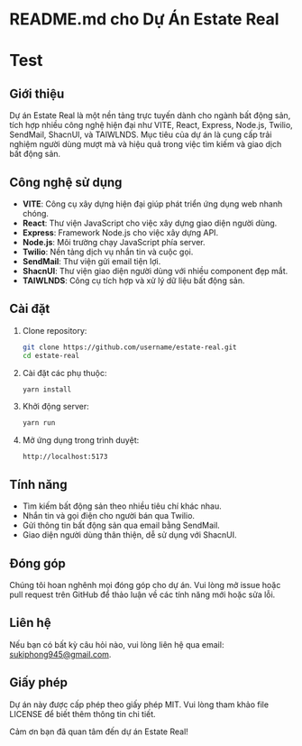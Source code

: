 # README.md cho Dự Án Estate Real
# Test
## Giới thiệu
Dự án Estate Real là một nền tảng trực tuyến dành cho ngành bất động sản, tích hợp nhiều công nghệ hiện đại như VITE, React, Express, Node.js, Twilio, SendMail, ShacnUI, và TAIWLNDS. Mục tiêu của dự án là cung cấp trải nghiệm người dùng mượt mà và hiệu quả trong việc tìm kiếm và giao dịch bất động sản.

## Công nghệ sử dụng
- **VITE**: Công cụ xây dựng hiện đại giúp phát triển ứng dụng web nhanh chóng.
- **React**: Thư viện JavaScript cho việc xây dựng giao diện người dùng.
- **Express**: Framework Node.js cho việc xây dựng API.
- **Node.js**: Môi trường chạy JavaScript phía server.
- **Twilio**: Nền tảng dịch vụ nhắn tin và cuộc gọi.
- **SendMail**: Thư viện gửi email tiện lợi.
- **ShacnUI**: Thư viện giao diện người dùng với nhiều component đẹp mắt.
- **TAIWLNDS**: Công cụ tích hợp và xử lý dữ liệu bất động sản.

## Cài đặt
1. Clone repository:
   ```bash
   git clone https://github.com/username/estate-real.git
   cd estate-real
   ```

2. Cài đặt các phụ thuộc:
   ```bash
   yarn install
   ```

3. Khởi động server:
   ```bash
   yarn run
   ```

4. Mở ứng dụng trong trình duyệt:
   ```
   http://localhost:5173
   ```

## Tính năng
- Tìm kiếm bất động sản theo nhiều tiêu chí khác nhau.
- Nhắn tin và gọi điện cho người bán qua Twilio.
- Gửi thông tin bất động sản qua email bằng SendMail.
- Giao diện người dùng thân thiện, dễ sử dụng với ShacnUI.

## Đóng góp
Chúng tôi hoan nghênh mọi đóng góp cho dự án. Vui lòng mở issue hoặc pull request trên GitHub để thảo luận về các tính năng mới hoặc sửa lỗi.

## Liên hệ
Nếu bạn có bất kỳ câu hỏi nào, vui lòng liên hệ qua email: sukiphong945@gmail.com.

## Giấy phép
Dự án này được cấp phép theo giấy phép MIT. Vui lòng tham khảo file LICENSE để biết thêm thông tin chi tiết. 

Cảm ơn bạn đã quan tâm đến dự án Estate Real!
